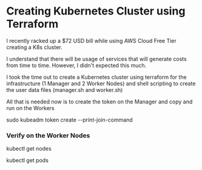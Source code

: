 # Creating Kubernetes Cluster using Terraform

I recently racked up a $72 USD bill while using AWS Cloud Free Tier creating a K8s cluster.

I understand that there will be usage of services that will generate costs from time to time. However, I didn't expected this much. 

I took the time out to create a Kubernetes cluster using terraform for the infrastructure (1 Manager and 2 Worker Nodes) and shell scripting to create the user data files (manager.sh and worker.sh)

All that is needed now is to create the token on the Manager and copy and run on the Workers

sudo kubeadm token create --print-join-command

### Verify on the Worker Nodes
kubectl get nodes

kubectl get pods
